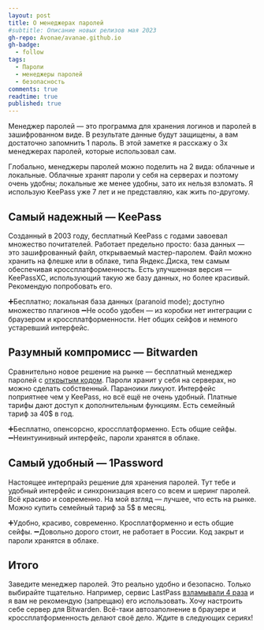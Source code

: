 ```yaml
---
layout: post
title: О менеджерах паролей
#subtitle: Описание новых релизов мая 2023
gh-repo: Avonae/avanae.github.io
gh-badge:
  - follow
tags:
  - Пароли
  - менеджеры паролей
  - безопасность
comments: true
readtime: true
published: true
---
```


Менеджер паролей — это программа для хранения логинов и паролей в зашифрованном виде. В результате данные будут защищены, а вам достаточно запомнить 1 пароль. В этой заметке я расскажу о 3х менеджерах паролей, которые использовал сам.

Глобально, менеджеры паролей можно поделить на 2 вида: облачные и локальные. Облачные хранят пароли у себя на серверах и поэтому очень удобны; локальные же  менее удобны, зато их нельзя взломать. Я использую KeePass уже 7 лет и не представляю, как жить по-другому.

## Самый надежный — KeePass
Созданный в 2003 году, бесплатный KeePass с годами завоевал множество почитателей. Работает предельно просто: база данных — это зашифрованный файл, открываемый мастер-паролем. Файл можно хранить на флешке или в облаке, типа Яндекс.Диска, тем самым обеспечивая кроссплатформенность. Есть улучшенная версия — KeePassXC, использующий такую же базу данных, но более красивый. Рекомендую попробовать его.

➕Бесплатно; локальная база данных (paranoid mode); доступно множество плагинов
➖Не особо удобен — из коробки нет интеграции с браузером и кроссплатформенности. Нет общих сейфов и немного устаревший интерфейс.

## Разумный компромисс — Bitwarden
Сравнительно новое решение на рынке — бесплатный менеджер паролей с [открытым кодом](https://github.com/bitwarden). Пароли хранит у себя на серверах, но можно сделать собственный. Параноики ликуют. Интерфейс поприятнее чем у KeePass, но всё ещё не очень удобный. Платные тарифы дают доступ к дополнительным функциям. Есть семейный тариф за 40$ в год.

➕Бесплатно, опенсорсно, кроссплатформенно. Есть общие сейфы.
➖Неинтуинивный интерфейс, пароли хранятся в облаке.

## Самый удобный — 1Password
Настоящее интерпрайз решение для хранения паролей. Тут тебе и удобный интерфейс и синхронизация всего со всем и шеринг паролей. Всё красиво и современно. На мой взгляд — лучшее, что есть на рынке. Можно купить семейный тариф за 5$ в месяц. 

➕Удобно, красиво, современно. Кросплатформенно и есть общие сейфы.
➖Довольно дорого стоит, не работает в России. Код закрыт и пароли хранятся в облаке.

## Итого
Заведите менеджер паролей. Это реально удобно и безопасно. Только выбирайте тщательно. Например, сервис LastPass [взламывали 4 раза](https://securityintelligence.com/news/lastpass-breaches-cast-doubt-on-password-manager-safety/) и я вам не рекомендую (запрещаю) его использовать. 
Хочу настроить себе сервер для Bitwarden. Всё-таки автозаполнение в браузере и кроссплатформенность делают своё дело. Ждите в следующих сериях!